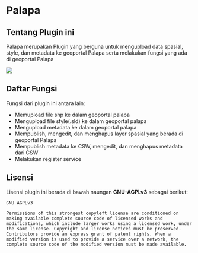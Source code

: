 
# Palapa

## Tentang Plugin ini
Palapa merupakan Plugin yang berguna untuk mengupload data spasial, style, dan metadata ke geoportal Palapa serta melakukan fungsi yang ada di geoportal Palapa

![](./palapa.jpg)

## Daftar Fungsi
Fungsi dari plugin ini antara lain:
* Memupload file shp ke dalam geoportal palapa
* Mengupload file style(.sld) ke dalam geoportal palapa
* Mengupload metadata ke dalam geoportal palapa
* Mempublish, mengedit, dan menghapus layer spasial yang berada di geoportal Palapa
* Mempublish metadata ke CSW, mengedit, dan menghapus metadata dari CSW
* Melakukan register service 

## Lisensi
Lisensi plugin ini berada di bawah naungan **GNU-AGPLv3** sebagai berikut:

```
GNU AGPLv3

Permissions of this strongest copyleft license are conditioned on making available complete source code of licensed works and modifications, which include larger works using a licensed work, under the same license. Copyright and license notices must be preserved. Contributors provide an express grant of patent rights. When a modified version is used to provide a service over a network, the complete source code of the modified version must be made available.
```
